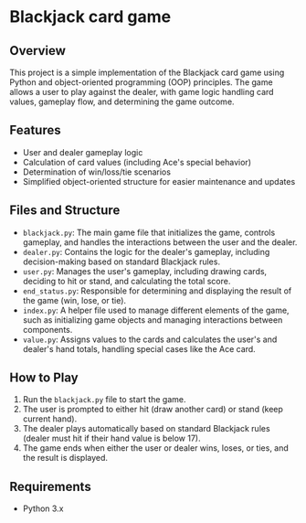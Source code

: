 # Blackjack card game

## Overview
This project is a simple implementation of the Blackjack card game using Python and object-oriented programming (OOP) principles. The game allows a user to play against the dealer, with game logic handling card values, gameplay flow, and determining the game outcome.

## Features
- User and dealer gameplay logic
- Calculation of card values (including Ace's special behavior)
- Determination of win/loss/tie scenarios
- Simplified object-oriented structure for easier maintenance and updates

## Files and Structure

- `blackjack.py`: The main game file that initializes the game, controls gameplay, and handles the interactions between the user and the dealer.
- `dealer.py`: Contains the logic for the dealer's gameplay, including decision-making based on standard Blackjack rules.
- `user.py`: Manages the user's gameplay, including drawing cards, deciding to hit or stand, and calculating the total score.
- `end_status.py`: Responsible for determining and displaying the result of the game (win, lose, or tie).
- `index.py`: A helper file used to manage different elements of the game, such as initializing game objects and managing interactions between components.
- `value.py`: Assigns values to the cards and calculates the user's and dealer's hand totals, handling special cases like the Ace card.

## How to Play
1. Run the `blackjack.py` file to start the game.
2. The user is prompted to either hit (draw another card) or stand (keep current hand).
3. The dealer plays automatically based on standard Blackjack rules (dealer must hit if their hand value is below 17).
4. The game ends when either the user or dealer wins, loses, or ties, and the result is displayed.

## Requirements
- Python 3.x


